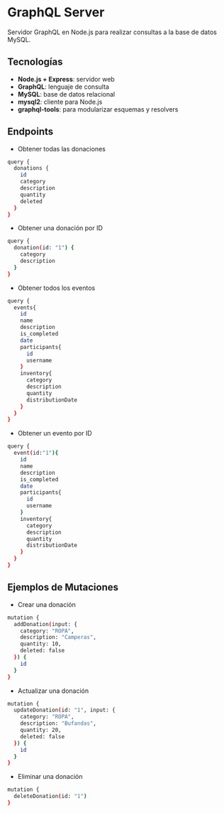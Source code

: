 # GraphQL Server

Servidor GraphQL en Node.js para realizar consultas a la base de datos MySQL.

## Tecnologías

- **Node.js + Express**: servidor web
- **GraphQL**: lenguaje de consulta
- **MySQL**: base de datos relacional
- **mysql2**: cliente para Node.js
- **graphql-tools**: para modularizar esquemas y resolvers

## Endpoints

* Obtener todas las donaciones

```bash
query {
  donations {
    id
    category
    description
    quantity
    deleted
  }
}
```

* Obtener una donación por ID

```bash
query {
  donation(id: "1") {
    category
    description
  }
}
```

* Obtener todos los eventos

```bash
query {
  events{
    id
    name
    description
    is_completed
    date
    participants{
      id
      username
    }
    inventory{
      category
      description
      quantity
      distributionDate
    }
  }
}
```

* Obtener un evento por ID

```bash
query {
  event(id:"1"){
    id
    name
    description
    is_completed
    date
    participants{
      id
      username
    }
    inventory{
      category
      description
      quantity
      distributionDate
    }
  }
}
```

## Ejemplos de Mutaciones

* Crear una donación

```bash
mutation {
  addDonation(input: {
    category: "ROPA",
    description: "Camperas",
    quantity: 10,
    deleted: false
  }) {
    id
  }
}
```

* Actualizar una donación

```bash
mutation {
  updateDonation(id: "1", input: {
    category: "ROPA",
    description: "Bufandas",
    quantity: 20,
    deleted: false
  }) {
    id
  }
}
```

* Eliminar una donación

```bash
mutation {
  deleteDonation(id: "1")
}
```
